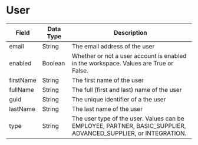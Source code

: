 # User

| Field | Data Type | Description |
|  --- |  --- |  --- | 
| email | String | The email address of the user |
| enabled | Boolean | Whether or not a user account is enabled in the workspace. Values are True or False. |
| firstName | String | The first name of the user |
| fullName | String | The full \(first and last\) name of the user |
| guid | String | The unique identifier of a the user |
| lastName | String | The last name of the user |
| type | String | The user type of the user. Values can be EMPLOYEE, PARTNER, BASIC_SUPPLIER, ADVANCED_SUPPLIER, or INTEGRATION. |

